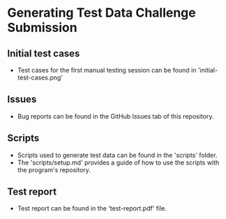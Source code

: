 # Generating Test Data Challenge Submission

## Initial test cases
- Test cases for the first manual testing session can be found in 'initial-test-cases.png'

## Issues
- Bug reports can be found in the GitHub Issues tab of this repository.

## Scripts
- Scripts used to generate test data can be found in the 'scripts' folder.
- The 'scripts/setup.md' provides a guide of how to use the scripts with the program's repository.

## Test report
- Test report can be found in the 'test-report.pdf' file.

